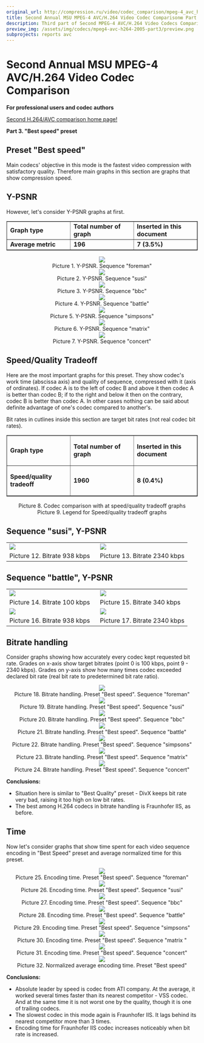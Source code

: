 ```yaml
---
original_url: http://compression.ru/video/codec_comparison/mpeg-4_avc_h264_2005/part3.htm
title: Second Annual MSU MPEG-4 AVC/H.264 Video Codec Comparisonю Part 3.
description: Third part of Second MPEG-4 AVC/H.264 Video Codecs Comparison
preview_img: /assets/img/codecs/mpeg4-avc-h264-2005-part3/preview.png
subprojects: reports avc
---
```

# Second Annual MSU MPEG-4 AVC/H.264 Video Codec Comparison

**For professional users and codec authors**

[Second H.264/AVC comparison home page!](/codecs/mpeg4-avc-h264-2005.html)

**Part 3. "Best speed" preset**

## Preset "Best speed"
Main codecs' objective in this mode is the fastest video compression with satisfactory quality. Therefore main graphs in this section are graphs that show compression speed.

## Y-PSNR
However, let's consider Y-PSNR graphs at first.
<div class="center" style="text-align: center">
<table border="1">
<colgroup>
<col style="width: 33%" />
<col style="width: 33%" />
<col style="width: 33%" />
</colgroup>
<tbody>
<tr class="odd">
<td><strong>Graph type</strong></td>
<td><strong>Total number of graph</strong></td>
<td><strong>Inserted in this document</strong></td>
</tr>
<tr class="even">
<td><strong>Average metric</strong></td>
<td><strong>196</strong></td>
<td><strong>7</strong> <strong>(3.5%)</strong></td>
</tr>
</tbody>
</table>
</div>

<div style="text-align: center;">
<div>
<img src="/assets/img/codecs/mpeg4-avc-h264-2005-part3/image002.gif" /><br/>
Picture 1. Y-PSNR. Sequence "foreman"
</div>
</div>

<div style="text-align: center;">
<div>
<img src="/assets/img/codecs/mpeg4-avc-h264-2005-part3/image004.gif"/><br/>
Picture 2. Y-PSNR. Sequence "susi"
</div>
</div>

<div style="text-align: center;">
<div>
<img src="/assets/img/codecs/mpeg4-avc-h264-2005-part3/image006.gif"/><br/>
Picture 3. Y-PSNR. Sequence "bbc"
</div>
</div>

<div style="text-align: center;">
<div>
<img src="/assets/img/codecs/mpeg4-avc-h264-2005-part3/image008.gif"/><br/>
Picture 4. Y-PSNR. Sequence "battle"
</div>
</div>

<div style="text-align: center;">
<div>
<img src="/assets/img/codecs/mpeg4-avc-h264-2005-part3/image010.gif"/><br/>
Picture 5. Y-PSNR. Sequence "simpsons"
</div>
</div>

<div style="text-align: center;">
<div>
<img src="/assets/img/codecs/mpeg4-avc-h264-2005-part3/image012.gif"/><br/>
Picture 6. Y-PSNR. Sequence "matrix"
</div>
</div>

<div style="text-align: center;">
<div>
<img src="/assets/img/codecs/mpeg4-avc-h264-2005-part3/image014.gif"/><br/>
Picture 7. Y-PSNR. Sequence "concert"
</div>
</div>

<h2 id="speedquality-tradeoff"><span id="_Toc122172371">Speed/Quality Tradeoff</span></h2>
<p>Here are the most important graphs for this preset. They show codec's work time (abscissa axis) and quality of sequence, compressed with it (axis of ordinates). If codec A is to the left of codec B and above it then codec A is better than codec B; if to the right and below it then on the contrary, codec B is better than codec A. In other cases nothing can be said about definite advantage of one's codec compared to another's.</p>
<p>Bit rates in cutlines inside this section are target bit rates (not real codec bit rates).</p>

<div class="center" style="text-align: center">
<table border="1">
<colgroup>
<col style="width: 33%" />
<col style="width: 33%" />
<col style="width: 33%" />
</colgroup>
<tbody>
<tr class="odd">
<td><p><strong>Graph type</strong></p></td>
<td><p><strong>Total number of graph</strong></p></td>
<td><p><strong>Inserted in this document</strong></p></td>
</tr>
<tr class="even">
<td><p><strong>Speed/quality tradeoff</strong></p></td>
<td><p><strong>1960</strong></p></td>
<td><p><strong>8 (0.4%)</strong></p></td>
</tr>
</tbody>
</table>
</div>

<div style="text-align: center;">
<div>
<embed src="/assets/img/codecs/mpeg4-avc-h264-2005-part3/image016.jpg" /><br/>
Picture 8. Codec comparison with at speed/quality tradeoff graphs
</div>
</div>

<div style="text-align: center;">
<div>
<embed src="/assets/img/codecs/mpeg4-avc-h264-2005-part3/image018.jpg" /><br/>
Picture 9. Legend for Speed/quality tradeoff graphs
</div>
</div>

## Sequence "susi", Y-PSNR

<div class="center" style="text-align: center">
<table>
<colgroup>
<col style="width: 50%" />
<col style="width: 50%" />
</colgroup>
<tbody>
<tr>
<td><img src="/assets/img/codecs/mpeg4-avc-h264-2005-part3/image022.gif" /></td>
<td><img src="/assets/img/codecs/mpeg4-avc-h264-2005-part3/image024.gif" /></td>
</tr>
<tr>
<td>Picture 12. Bitrate 938 kbps</td>
<td>Picture 13. Bitrate 2340 kbps</td>
</tr>
</tbody>
</table>
</div>

## Sequence "battle", Y-PSNR

<div class="center" style="text-align: center">
<table>
<colgroup>
<col style="width: 50%" />
<col style="width: 50%" />
</colgroup>
<tbody>
<tr class="odd">
<td><img src="/assets/img/codecs/mpeg4-avc-h264-2005-part3/image028.gif" /></td>
<td><img src="/assets/img/codecs/mpeg4-avc-h264-2005-part3/image030.gif" /></td>
</tr>
<tr class="even">
<td>Picture 14. Bitrate 100 kbps</td>
<td>Picture 15. Bitrate 340 kbps</td>
</tr>
<tr class="odd">
<td><img src="/assets/img/codecs/mpeg4-avc-h264-2005-part3/image032.gif" /></td>
<td><img src="/assets/img/codecs/mpeg4-avc-h264-2005-part3/image034.gif" /></td>
</tr>
<tr class="even">
<td>Picture 16. Bitrate 938 kbps</td>
<td>Picture 17. Bitrate 2340 kbps</td>
</tr>
</tbody>
</table>
</div>

## Bitrate handling

Consider graphs showing how accurately every codec kept requested bit rate. Grades on x-axis show target bitrates (point 0 is 100 kbps, point 9 - 2340 kbps). Grades on y-axis show how many times codec exceeded declared bit rate (real bit rate to predetermined bit rate ratio).

<div style="text-align: center;">
<div>
<img src="/assets/img/codecs/mpeg4-avc-h264-2005-part3/image036.gif" /><br/>
Picture 18. Bitrate handling. Preset "Best speed". Sequence "foreman"
</div>
</div>

<div style="text-align: center;">
<div>
<img src="/assets/img/codecs/mpeg4-avc-h264-2005-part3/image038.gif" /><br/>
Picture 19. Bitrate handling. Preset "Best speed". Sequence "susi"
</div>
</div>

<div style="text-align: center;">
<div>
<img src="/assets/img/codecs/mpeg4-avc-h264-2005-part3/image040.gif" /><br/>
Picture 20. Bitrate handling. Preset "Best speed". Sequence "bbc"
</div>
</div>

<div style="text-align: center;">
<div>
<img src="/assets/img/codecs/mpeg4-avc-h264-2005-part3/image042.gif" /><br/>
Picture 21. Bitrate handling. Preset "Best speed". Sequence "battle"
</div>
</div>

<div style="text-align: center;">
<div>
<img src="/assets/img/codecs/mpeg4-avc-h264-2005-part3/image044.gif" /><br/>
Picture 22. Bitrate handling. Preset "Best speed". Sequence "simpsons"
</div>
</div>

<div style="text-align: center;">
<div>
<img src="/assets/img/codecs/mpeg4-avc-h264-2005-part3/image046.gif" /><br/>
Picture 23. Bitrate handling. Preset "Best speed". Sequence "matrix"
</div>
</div>

<div style="text-align: center;">
<div>
<img src="/assets/img/codecs/mpeg4-avc-h264-2005-part3/image048.gif" /><br/>
Picture 24. Bitrate handling. Preset "Best speed". Sequence "concert"
</div>
</div>

**Conclusions:**

- Situation here is similar to "Best Quality" preset - DivX keeps bit rate very bad, raising it too high on low bit rates.
- The best among H.264 codecs in bitrate handling is Fraunhofer IIS, as before.

## Time

Now let's consider graphs that show time spent for each video sequence encoding in "Best Speed" preset and average normalized time for this preset.

<div style="text-align: center;">
<div>
<img src="/assets/img/codecs/mpeg4-avc-h264-2005-part3/image050.gif" /><br/>
Picture 25. Encoding time. Preset "Best speed". Sequence "foreman"
</div>
</div>

<div style="text-align: center;">
<div>
<img src="/assets/img/codecs/mpeg4-avc-h264-2005-part3/image052.gif" /><br/>
Picture 26. Encoding time. Preset "Best speed". Sequence "susi"
</div>
</div>

<div style="text-align: center;">
<div>
<img src="/assets/img/codecs/mpeg4-avc-h264-2005-part3/image054.gif" /><br/>
Picture 27. Encoding time. Preset "Best speed". Sequence "bbc"
</div>
</div>

<div style="text-align: center;">
<div>
<img src="/assets/img/codecs/mpeg4-avc-h264-2005-part3/image056.gif" /><br/>
Picture 28. Encoding time. Preset "Best speed". Sequence "battle"
</div>
</div>

<div style="text-align: center;">
<div>
<img src="/assets/img/codecs/mpeg4-avc-h264-2005-part3/image058.gif" /><br/>
Picture 29. Encoding time. Preset "Best speed". Sequence "simpsons"
</div>
</div>

<div style="text-align: center;">
<div>
<img src="/assets/img/codecs/mpeg4-avc-h264-2005-part3/image060.gif" /><br/>
Picture 30. Encoding time. Preset "Best speed". Sequence "matrix "
</div>
</div>

<div style="text-align: center;">
<div>
<img src="/assets/img/codecs/mpeg4-avc-h264-2005-part3/image062.gif" /><br/>
Picture 31. Encoding time. Preset "Best speed". Sequence "concert"
</div>
</div>

<div style="text-align: center;">
<div>
<img src="/assets/img/codecs/mpeg4-avc-h264-2005-part3/image064.gif" /><br/>
Picture 32. Normalized average encoding time. Preset "Best speed"
</div>
</div>

**Conclusions:**

- Absolute leader by speed is codec from ATI company. At the average, it worked several times faster than its nearest competitor - VSS codec. And at the same time it is not worst one by the quality, though it is one of trailing codecs.
- The slowest codec in this mode again is Fraunhofer IIS. It lags behind its nearest competitor more than 3 times.
- Encoding time for Fraunhofer IIS codec increases noticeably when bit rate is increased.
